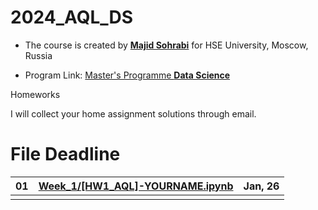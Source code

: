 # 2024_AQL_DS

- The course is created by [**Majid Sohrabi**](https://www.hse.ru/en/org/persons/401648437) for HSE University, Moscow, Russia

- Program Link: [Master's Programme **Data Science**](https://www.hse.ru/en/ma/datasci/)

Homeworks

I will collect your home assignment solutions through email.

#	File	Deadline

| 01 | [Week_1/[HW1_AQL]-YOURNAME.ipynb](Week_1/[HW1_AQL]-YOURNAME.ipynb)| Jan, 26 |
| -- | ------------------------| ------- |
|  |  |   |


